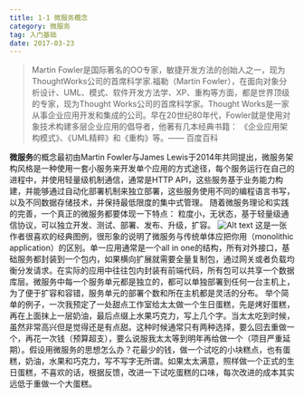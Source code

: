 ```yaml
---
title: 1-1 微服务概念
category: 微服务
tag: 入门基础
date: 2017-03-23
---
```

> Martin Fowler是国际著名的OO专家，敏捷开发方法的创始人之一，现为ThoughtWorks公司的首席科学家.福勒（Martin Fowler），在面向对象分析设计、UML、模式、软件开发方法学、XP、重构等方面，都是世界顶级的专家，现为Thought Works公司的首席科学家。Thought Works是一家从事企业应用开发和集成的公司。早在20世纪80年代，Fowler就是使用对象技术构建多层企业应用的倡导者，他著有几本经典书籍： 《企业应用架构模式》、《UML精粹》和《重构》等。—— 百度百科

<!--more-->
**微服务**的概念最初由Martin Fowler与James Lewis于2014年共同提出，微服务架构风格是一种使用一套小服务来开发单个应用的方式途径，每个服务运行在自己的进程中，并使用轻量级机制通信，通常是HTTP API，这些服务基于业务能力构建，并能够通过自动化部署机制来独立部署，这些服务使用不同的编程语言书写，以及不同数据存储技术，并保持最低限度的集中式管理。
随着微服务理论和实践的完善，一个真正的微服务都要体现一下特点：
粒度小，无状态，基于轻量级通信协议，可以独立开发、测试、部署、发布、升级，扩容。
![Alt text](https://shushiinfo-1251883896.cos.ap-beijing.myqcloud.com/hexo-blog/images/concept)
这是一张作者很喜欢的经典图例，很形象的说明了微服务与传统单体应把你用（monolithic application）的区别。单一应用通常是一个all in one的结构，所有对外接口，基础服务都封装到一个包内，如果横向扩展就需要全量复制包，通过网关或者负载均衡分发请求。在实际的应用中往往包内封装有前端代码，所有包可以共享一个数据库层。微服务中每一个服务单元都是独立的，都可以单独部署到任何一台主机上，为了便于扩容和容错，服务单元的部署个数和所在主机都是灵活的分布。
举个简单的例子，一次我预定了一处甜点工作室给太太做一个生日蛋糕，先是烤好蛋糕，再在上面抹上一层奶油，最后点缀上水果巧克力，写上几个字。当太太吃到时候，虽然非常高兴但是觉得还是有点甜。这种时候通常只有两种选择，要么回去重做一个，再花一次钱（预算超支），要么说服我太太等到明年再给做一个（项目严重延期）。假设用微服务的思想怎么办？花最少的钱，做一个试吃的小块糕点，也有蛋糕，奶油，水果和巧克力，写不写字无所谓。如果太太满意，照样做一个正式的生日蛋糕，不喜欢的话，根据反馈，改进一下试吃蛋糕的口味，每次改进的成本其实远低于重做一个大蛋糕。